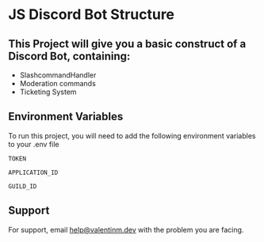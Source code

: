 
# JS Discord Bot Structure

This Project will give you a basic construct of a Discord Bot, containing:
-
- SlashcommandHandler
- Moderation commands
- Ticketing System 





## Environment Variables

To run this project, you will need to add the following environment variables to your .env file

`TOKEN`

`APPLICATION_ID`

`GUILD_ID`


## Support

For support, email help@valentinm.dev with the problem you are facing.

